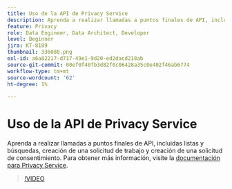 ```yaml
---
title: Uso de la API de Privacy Service
description: Aprenda a realizar llamadas a puntos finales de API, incluidas listas y búsquedas, creación de una solicitud de trabajo y creación de una solicitud de consentimiento.
feature: Privacy
role: Data Engineer, Data Architect, Developer
level: Beginner
jira: KT-8189
thumbnail: 336080.png
exl-id: a6a82217-d717-49e1-9d20-ed2dacd218ab
source-git-commit: 00ef0f40fb3d82f0c06428a35c0e402f46ab6774
workflow-type: tm+mt
source-wordcount: '62'
ht-degree: 1%

---
```



# Uso de la API de Privacy Service

Aprenda a realizar llamadas a puntos finales de API, incluidas listas y búsquedas, creación de una solicitud de trabajo y creación de una solicitud de consentimiento. Para obtener más información, visite la [documentación para Privacy Service](https://experienceleague.adobe.com/docs/experience-platform/privacy/home.html?lang=es).

>[!VIDEO](https://video.tv.adobe.com/v/336080?learn=on)
